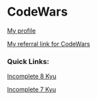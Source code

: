 # CodeWars

[My profile](https://www.codewars.com/users/swichherddhhhh)

[My referral link for CodeWars](www.codewars.com/r/SPRCVw)

### Quick Links:

[Incomplete 8 Kyu](https://www.codewars.com/kata/search/my-languages?q=&r%5B%5D=-8&xids=completed&beta=false&order_by=sort_date%20desc)

[Incomplete 7 Kyu](https://www.codewars.com/kata/search/my-languages?q=&r%5B%5D=-7&xids=completed&beta=false&order_by=sort_date%20desc)
